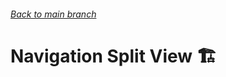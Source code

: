 ###### [Back to main branch](https://github.com/hoangquangbao/SwiftUI_Thinking)
# Navigation Split View 🏗
